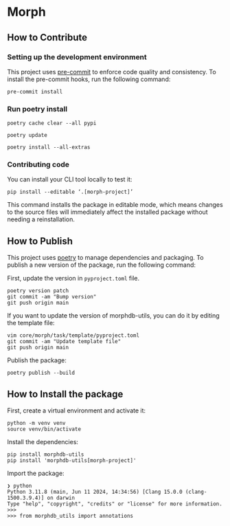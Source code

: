 # Morph

## How to Contribute

### Setting up the development environment

This project uses [pre-commit](https://pre-commit.com/) to enforce code quality and consistency. To install the pre-commit hooks, run the following command:

```shell
pre-commit install
```

### Run poetry install

```shell
poetry cache clear --all pypi

poetry update

poetry install --all-extras
```

### Contributing code

You can install your CLI tool locally to test it:

```shell
pip install --editable ‘.[morph-project]’
```

This command installs the package in editable mode, which means changes to the source files will immediately affect the installed package without needing a reinstallation.

## How to Publish

This project uses [poetry](https://python-poetry.org/) to manage dependencies and packaging. To publish a new version of the package, run the following command:

First, update the version in `pyproject.toml` file.

```shell
poetry version patch
git commit -am "Bump version"
git push origin main
```

If you want to update the version of morphdb-utils, you can do it by editing the template file:

```shell
vim core/morph/task/template/pyproject.toml
git commit -am "Update template file"
git push origin main
```

Publish the package:

```shell
poetry publish --build
```

## How to Install the package

First, create a virtual environment and activate it:

```shell
python -m venv venv
source venv/bin/activate
```

Install the dependencies:

```shell
pip install morphdb-utils
pip install 'morphdb-utils[morph-project]'
```

Import the package:

```shell
❯ python
Python 3.11.8 (main, Jun 11 2024, 14:34:56) [Clang 15.0.0 (clang-1500.3.9.4)] on darwin
Type "help", "copyright", "credits" or "license" for more information.
>>>
>>> from morphdb_utils import annotations
```
